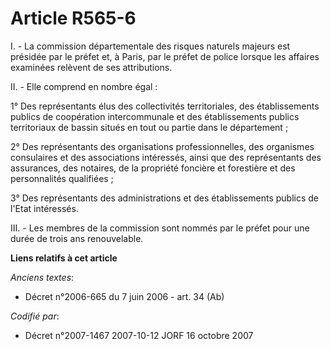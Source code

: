 # Article R565-6

I. - La commission départementale des risques naturels majeurs est présidée par le préfet et, à Paris, par le préfet de
police lorsque les affaires examinées relèvent de ses attributions.

II. - Elle comprend en nombre égal :

1° Des représentants élus des collectivités territoriales, des établissements publics de coopération intercommunale et des
établissements publics territoriaux de bassin situés en tout ou partie dans le département ;

2° Des représentants des organisations professionnelles, des organismes consulaires et des associations intéressés, ainsi que
des représentants des assurances, des notaires, de la propriété foncière et forestière et des personnalités qualifiées ;

3° Des représentants des administrations et des établissements publics de l'Etat intéressés.

III. - Les membres de la commission sont nommés par le préfet pour une durée de trois ans renouvelable.

**Liens relatifs à cet article**

_Anciens textes_:

  - Décret n°2006-665 du 7 juin 2006 - art. 34 (Ab)

_Codifié par_:

  - Décret n°2007-1467 2007-10-12 JORF 16 octobre 2007
